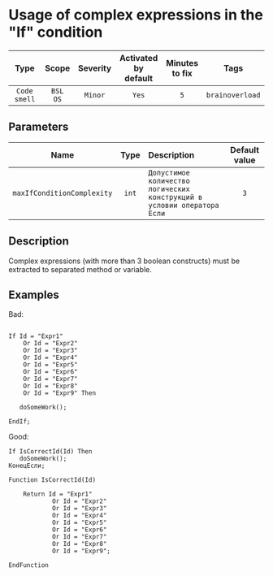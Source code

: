 # Usage of complex expressions in the "If" condition

| Type | Scope | Severity | Activated<br/>by default | Minutes<br/>to fix | Tags |
| :-: | :-: | :-: | :-: | :-: | :-: |
| `Code smell` | `BSL`<br/>`OS` | `Minor` | `Yes` | `5` | `brainoverload` |

## Parameters 

| Name | Type | Description | Default value |
| :-: | :-: | :-- | :-: |
| `maxIfConditionComplexity` | `int` | ```Допустимое количество логических конструкций в условии оператора Если``` | ```3``` |

<!-- Блоки выше заполняются автоматически, не трогать -->
## Description

Complex expressions (with more than 3 boolean constructs) must be extracted to separated method or variable.

## Examples

Bad:

```bsl

If Id = "Expr1"
    Or Id = "Expr2"
    Or Id = "Expr3"
    Or Id = "Expr4"
    Or Id = "Expr5"
    Or Id = "Expr6"
    Or Id = "Expr7" 
    Or Id = "Expr8"
    Or Id = "Expr9" Then
	
   doSomeWork();
	
EndIf; 
```

Good:

```bsl
If IsCorrectId(Id) Then
   doSomeWork();	
КонецЕсли;

Function IsCorrectId(Id)
	
    Return Id = "Expr1"
            Or Id = "Expr2"
            Or Id = "Expr3"
            Or Id = "Expr4"
            Or Id = "Expr5"
            Or Id = "Expr6"
            Or Id = "Expr7" 
            Or Id = "Expr8"
            Or Id = "Expr9";

EndFunction
```
